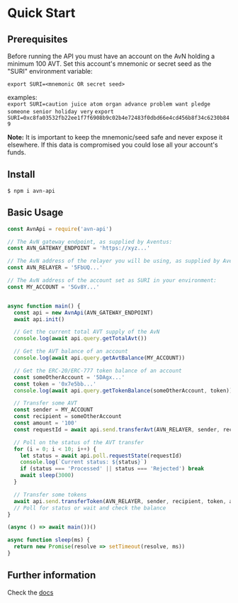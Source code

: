 # Quick Start

## Prerequisites
Before running the API you must have an account on the AvN holding a minimum 100 AVT. Set this account's mnemonic or secret seed as the "SURI" environment variable:
```
export SURI=<mnemonic OR secret seed>
```
examples: \
`export SURI=caution juice atom organ advance problem want pledge someone senior holiday very`
`export SURI=0xc8fa03532fb22ee1f7f6908b9c02b4e72483f0dbd66e4cd456b8f34c6230b849`

**Note:** It is important to keep the mnemonic/seed safe and never expose it elsewhere. If this data is compromised you could lose all your account's funds.

## Install

```shell
$ npm i avn-api
```

## Basic Usage

```javascript
const AvnApi = require('avn-api')

// The AvN gateway endpoint, as supplied by Aventus:
const AVN_GATEWAY_ENDPOINT = 'https://xyz...'

// The AvN address of the relayer you will be using, as supplied by Aventus:
const AVN_RELAYER = '5FbUQ...'

// The AvN address of the account set as SURI in your environment:
const MY_ACCOUNT = '5Gv8Y...'


async function main() {
  const api = new AvnApi(AVN_GATEWAY_ENDPOINT)
  await api.init()

  // Get the current total AVT supply of the AvN
  console.log(await api.query.getTotalAvt())

  // Get the AVT balance of an account
  console.log(await api.query.getAvtBalance(MY_ACCOUNT))

  // Get the ERC-20/ERC-777 token balance of an account
  const someOtherAccount = '5DAgx...'
  const token = '0x7e5bb...'
  console.log(await api.query.getTokenBalance(someOtherAccount, token))

  // Transfer some AVT
  const sender = MY_ACCOUNT
  const recipient = someOtherAccount
  const amount = '100'
  const requestId = await api.send.transferAvt(AVN_RELAYER, sender, recipient, amount)

  // Poll on the status of the AVT transfer
  for (i = 0; i < 10; i++) {
    let status = await api.poll.requestState(requestId)
    console.log(`Current status: ${status}`)
    if (status === 'Processed' || status === 'Rejected') break
    await sleep(3000)
  }

  // Transfer some tokens  
  await api.send.transferToken(AVN_RELAYER, sender, recipient, token, amount)
  // Poll for status or wait and check the balance
}

(async () => await main())()

async function sleep(ms) {
  return new Promise(resolve => setTimeout(resolve, ms))
}
```

## Further information
Check the [docs](https://aventus-network-services.github.io/avn-gateway-docs/)